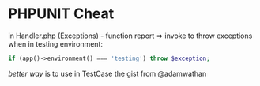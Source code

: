 # PHPUNIT Cheat


in Handler.php (Exceptions) - function report => invoke to throw exceptions when in testing environment:
```php
if (app()->environment() === 'testing') throw $exception;
```
*better way* is to use in TestCase the gist from @adamwathan
<!--stackedit_data:
eyJoaXN0b3J5IjpbMTY2NDM3MDY3NywtMTE0NjI1MDMyMF19
-->